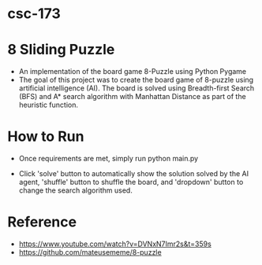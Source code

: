 # csc-173

# 8 Sliding Puzzle
- An implementation of the board game 8-Puzzle using Python Pygame
- The goal of this project was to create the board game of 8-puzzle using artificial intelligence (AI). The board is solved using Breadth-first Search (BFS) and A* search algorithm with Manhattan Distance as part of the heuristic function.

# How to Run
- Once requirements are met, simply run python main.py

- Click 'solve' button to automatically show the solution solved by the AI agent, 'shuffle' button to shuffle the board, and 'dropdown' button to change the search algorithm used.

# Reference 
- https://www.youtube.com/watch?v=DVNxN7Imr2s&t=359s
- https://github.com/mateusememe/8-puzzle
